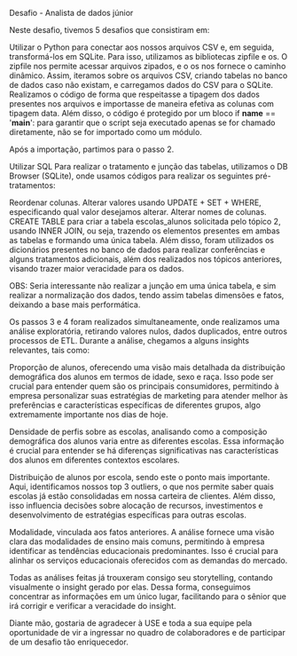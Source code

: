 Desafio - Analista de dados júnior

Neste desafio, tivemos 5 desafios que consistiram em:

Utilizar o Python para conectar aos nossos arquivos CSV e, em seguida, transformá-los em SQLite. Para isso, utilizamos as bibliotecas zipfile e os.
O zipfile nos permite acessar arquivos zipados, e o os nos fornece o caminho dinâmico. Assim, iteramos sobre os arquivos CSV, criando tabelas no banco de dados caso não existam, e carregamos dados do CSV para o SQLite. Realizamos o código de forma que respeitasse a tipagem dos dados presentes nos arquivos e importasse de maneira efetiva as colunas com tipagem data. Além disso, o código é protegido por um bloco if __name__ == '__main__': para garantir que o script seja executado apenas se for chamado diretamente, não se for importado como um módulo.

Após a importação, partimos para o passo 2.

Utilizar SQL
Para realizar o tratamento e junção das tabelas, utilizamos o DB Browser (SQLite), onde usamos códigos para realizar os seguintes pré-tratamentos:

Reordenar colunas.
Alterar valores usando UPDATE + SET + WHERE, especificando qual valor desejamos alterar.
Alterar nomes de colunas.
CREATE TABLE para criar a tabela escolas_alunos solicitada pelo tópico 2, usando INNER JOIN, ou seja, trazendo os elementos presentes em ambas as tabelas e formando uma única tabela.
Além disso, foram utilizados os dicionários presentes no banco de dados para realizar conferências e alguns tratamentos adicionais, além dos realizados nos tópicos anteriores, visando trazer maior veracidade para os dados.

OBS: Seria interessante não realizar a junção em uma única tabela, e sim realizar a normalização dos dados, tendo assim tabelas dimensões e fatos, deixando a base mais performática.

Os passos 3 e 4 foram realizados simultaneamente, onde realizamos uma análise exploratória, retirando valores nulos, dados duplicados, entre outros processos de ETL. Durante a análise, chegamos a alguns insights relevantes, tais como:

Proporção de alunos, oferecendo uma visão mais detalhada da distribuição demográfica dos alunos em termos de idade, sexo e raça. Isso pode ser crucial para entender quem são os principais consumidores, permitindo à empresa personalizar suas estratégias de marketing para atender melhor às preferências e características específicas de diferentes grupos, algo extremamente importante nos dias de hoje.

Densidade de perfis sobre as escolas, analisando como a composição demográfica dos alunos varia entre as diferentes escolas. Essa informação é crucial para entender se há diferenças significativas nas características dos alunos em diferentes contextos escolares.

Distribuição de alunos por escola, sendo este o ponto mais importante. Aqui, identificamos nossos top 3 outliers, o que nos permite saber quais escolas já estão consolidadas em nossa carteira de clientes. Além disso, isso influencia decisões sobre alocação de recursos, investimentos e desenvolvimento de estratégias específicas para outras escolas.

Modalidade, vinculada aos fatos anteriores. A análise fornece uma visão clara das modalidades de ensino mais comuns, permitindo à empresa identificar as tendências educacionais predominantes. Isso é crucial para alinhar os serviços educacionais oferecidos com as demandas do mercado.

Todas as análises feitas já trouxeram consigo seu storytelling, contando visualmente o insight gerado por elas. Dessa forma, conseguimos concentrar as informações em um único lugar, facilitando para o sênior que irá corrigir e verificar a veracidade do insight.

Diante mão, gostaria de agradecer à USE e toda a sua equipe pela oportunidade de vir a ingressar no quadro de colaboradores e de participar de um desafio tão enriquecedor.
